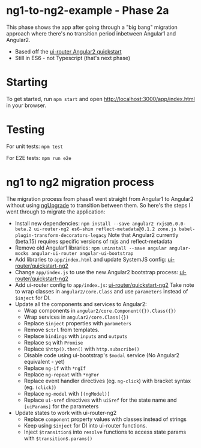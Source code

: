 # ng1-to-ng2-example - Phase 2a
This phase shows the app after going through a "big bang" migration approach
where there's no transition period inbetween Angular1 and Angular2.

* Based off the [ui-router Angular2 quickstart](https://github.com/ui-router/quickstart-ng2)
* Still in ES6 - not Typescript (that's next phase)

# Starting

To get started, run `npm start` and open [http://localhost:3000/app/index.html](http://localhost:3000/app/index.html) in your browser.

# Testing

For unit tests: `npm test`

For E2E tests: `npm run e2e`

# ng1 to ng2 migration process

The migration process from phase1 went straight from Angular1 to Angular2
without using [ngUpgrade](https://angular.io/docs/ts/latest/guide/upgrade.html#!#upgrading-with-the-upgrade-adapter)
to transition between them.
So here's the steps I went through to migrate the application:

* Install new dependencies: `npm install --save angular2 rxjs@5.0.0-beta.2 ui-router-ng2 es6-shim reflect-metadata@0.1.2 zone.js babel-plugin-transform-decorators-legacy`
Note that Angular2 currently (beta.15) requires specific versions of rxjs and reflect-metadata
* Remove old Angular1 libraries: `npm uninstall --save angular angular-mocks angular-ui-router angular-ui-bootstrap`
* Add libraries to `app/index.html` and update SystemJS config: [ui-router/quickstart-ng2](https://github.com/ui-router/quickstart-ng2/blob/c3504223be7c054b0837cca59116d960ba5404cd/index.html)
* Change `app/index.js` to use the new Angular2 bootstrap process: [ui-router/quickstart-ng2](https://github.com/ui-router/quickstart-ng2/blob/c3504223be7c054b0837cca59116d960ba5404cd/app/_bootstrap/bootstrap.ts)
* Add ui-router config to `app/index.js`: [ui-router/quickstart-ng2](https://github.com/ui-router/quickstart-ng2/blob/c3504223be7c054b0837cca59116d960ba5404cd/app/_bootstrap/router.config.ts)
Take note to wrap classes in `angular2/core.Class` and use `parameters` instead of `$inject` for DI.
* Update all the components and services to Angular2:
    * Wrap components in `angular2/core.Component({}).Class({})`
    * Wrap services in `angular2/core.Class({})`
    * Replace `$inject` properties with `parameters`
    * Remove `$ctrl` from templates.
    * Replace `bindings` with `inputs` and `outputs`
    * Replace `$q` with `Promise`
    * Replace `$http().then()` with `http.subscribe()`
    * Disable code using ui-bootstrap's `$modal` service (No Angular2 equivalent - yet)
    * Replace `ng-if` with `*ngIf`
    * Replace `ng-repeat` with `*ngFor`
    * Replace event handler directives (eg. `ng-click`) with bracket syntax (eg. `(click)`)
    * Replace `ng-model` with `[(ngModel)]`
    * Replace `ui-sref` directives with `uiSref` for the state name and `[uiParams]` for the parameters
* Update states to work with ui-router-ng2
    * Replace `component` property values with classes instead of strings
    * Keep using `$inject` for DI into ui-router functions.
    * Inject `$transition$` into `resolve` functions to access state params with `$transition$.params()`
